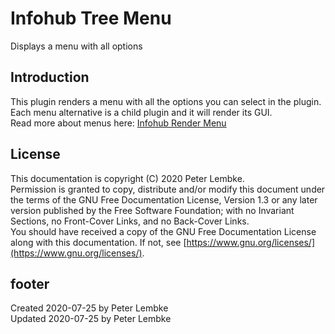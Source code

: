 # Infohub Tree Menu
Displays a menu with all options

## Introduction
This plugin renders a menu with all the options you can select in the plugin.  
Each menu alternative is a child plugin and it will render its GUI.  
Read more about menus here: [Infohub Render Menu](plugin,infohub_rendermenu)

## License
This documentation is copyright (C) 2020 Peter Lembke.  
Permission is granted to copy, distribute and/or modify this document under the terms of the GNU Free Documentation License, Version 1.3 or any later version published by the Free Software Foundation; with no Invariant Sections, no Front-Cover Links, and no Back-Cover Links.  
You should have received a copy of the GNU Free Documentation License along with this documentation. If not, see [https://www.gnu.org/licenses/](https://www.gnu.org/licenses/).

## footer
Created 2020-07-25 by Peter Lembke  
Updated 2020-07-25 by Peter Lembke
